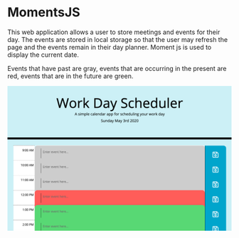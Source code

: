 # MomentsJS

This web application allows a user to store meetings and events for their day. The events are stored in local storage so that the user may refresh the page and the events remain in their day planner. Moment js is used to display the current date. 

Events that have past are gray, events that are occurring in the present are red, events that are in the future are green.

![](Assets/work%20day.png)
